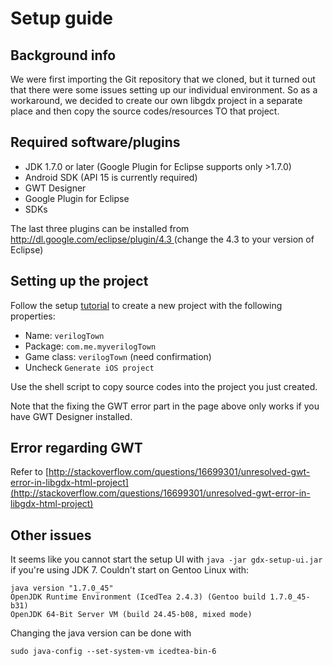 # Setup guide

## Background info
We were first importing the Git repository that we cloned, but it turned out
that there were some issues setting up our individual environment. So as a
workaround, we decided to create our own libgdx project in a separate place
and then copy the source codes/resources TO that project.

## Required software/plugins
* JDK 1.7.0 or later (Google Plugin for Eclipse supports only >1.7.0)
* Android SDK (API 15 is currently required)
* GWT Designer
* Google Plugin for Eclipse
* SDKs

The last three plugins can be installed from
[http://dl.google.com/eclipse/plugin/4.3 ](http://dl.google.com/eclipse/plugin/4.3)
(change the 4.3 to your version of Eclipse)

## Setting up the project
Follow the setup
[tutorial](https://github.com/libgdx/libgdx/wiki/Project-setup%2C-running-%26-debugging)
to create a new project with the following properties:

* Name: `verilogTown`
* Package: `com.me.myverilogTown`
* Game class: `verilogTown` (need confirmation)
* Uncheck `Generate iOS project`

Use the shell script to copy source codes into the project you just created.

Note that the fixing the GWT error part in the page above only works if you
have GWT Designer installed.

## Error regarding GWT
Refer to
[http://stackoverflow.com/questions/16699301/unresolved-gwt-error-in-libgdx-html-project](http://stackoverflow.com/questions/16699301/unresolved-gwt-error-in-libgdx-html-project)

## Other issues
It seems like you cannot start the setup UI with `java -jar gdx-setup-ui.jar`
if you're using JDK 7. Couldn't start on Gentoo Linux with:

    java version "1.7.0_45"
    OpenJDK Runtime Environment (IcedTea 2.4.3) (Gentoo build 1.7.0_45-b31)
    OpenJDK 64-Bit Server VM (build 24.45-b08, mixed mode)

Changing the java version can be done with

    sudo java-config --set-system-vm icedtea-bin-6


